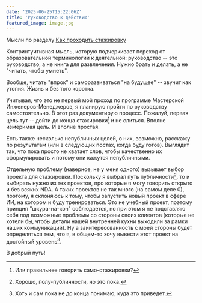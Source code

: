 ```yaml
---
date: '2025-06-25T15:22:06Z'
title: 'Руководство к действию'
featured_image: image.jpg
---
```


Мысли по разделу [Как проходить стажировку](https://docs.aisystant.com/ru/rational-work/how-to-intern.html)

Контринтуитивная мысль, которую подчеркивает переход от образовательной терминологии к деятельной: руководство -- это руководство, а не книга для развлечения. Нужно брать и делать, а не "читать, чтобы умнеть".

Вообще, читать "впрок" и саморазвиваться "на будущее" -- звучит как утопия. Жизнь и без того коротка.

Учитывая, что это не первый мой проход по программе Мастерской Инженеров-Менеджеров, я планирую пройти по руководству самостоятельно. В этот раз документирую процесс. Пожалуй, первая цель тут -- дойти до конца стажировки[^1] и не слиться. Вполне измеримая цель. И вполне простая.

Есть также несколько непубличных целей, о них, возможно, расскажу по результатам (или в следующих постах, когда буду готов). Выглядит так, что пока просто не хватает слов, чтобы качественно их сформулировать и потому они кажутся непубличными.

Отдельную проблему (наверное, не у меня одного) вызывает выбор проекта для стажировки. Поскольку я выбрал путь публичности[^2], то и выбирать нужно из тех проектов, про которые я могу говорить открыто и без всяких NDA. А таких проектов не так много (на самом деле 0), поэтому, я склоняюсь к тому, чтобы запустить новый проект в сфере ИИ, на котором и буду тренироваться. Это не учебный проект, поэтому принцип "шкура-на-кон" соблюдается, но при этом я не подставляю себя под возможные проблемы со стороны своих клиентов (которые не хотели бы, чтобы детали нашей внутренней кухни выходили за рамки наших коммуникаций). Ну а заинтересованность с моей стороны будет определяться тем, что я, в общем-то хочу вывести этот проект на достойный уровень[^3].

В добрый путь!

[^1]: Или правильнее говорить само-стажировки?
[^2]: Хорошо, полу-публичности, но это пока.
[^3]: Хоть и сам пока не до конца понимаю, куда это приведет.